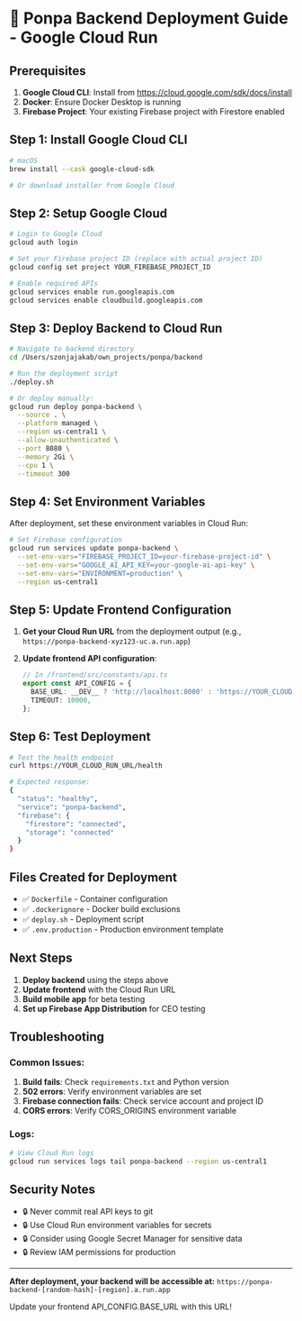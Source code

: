 # 🚀 Ponpa Backend Deployment Guide - Google Cloud Run

## Prerequisites

1. **Google Cloud CLI**: Install from https://cloud.google.com/sdk/docs/install
2. **Docker**: Ensure Docker Desktop is running
3. **Firebase Project**: Your existing Firebase project with Firestore enabled

## Step 1: Install Google Cloud CLI

```bash
# macOS
brew install --cask google-cloud-sdk

# Or download installer from Google Cloud
```

## Step 2: Setup Google Cloud

```bash
# Login to Google Cloud
gcloud auth login

# Set your Firebase project ID (replace with actual project ID)
gcloud config set project YOUR_FIREBASE_PROJECT_ID

# Enable required APIs
gcloud services enable run.googleapis.com
gcloud services enable cloudbuild.googleapis.com
```

## Step 3: Deploy Backend to Cloud Run

```bash
# Navigate to backend directory
cd /Users/szonjajakab/own_projects/ponpa/backend

# Run the deployment script
./deploy.sh

# Or deploy manually:
gcloud run deploy ponpa-backend \
  --source . \
  --platform managed \
  --region us-central1 \
  --allow-unauthenticated \
  --port 8080 \
  --memory 2Gi \
  --cpu 1 \
  --timeout 300
```

## Step 4: Set Environment Variables

After deployment, set these environment variables in Cloud Run:

```bash
# Set Firebase configuration
gcloud run services update ponpa-backend \
  --set-env-vars="FIREBASE_PROJECT_ID=your-firebase-project-id" \
  --set-env-vars="GOOGLE_AI_API_KEY=your-google-ai-api-key" \
  --set-env-vars="ENVIRONMENT=production" \
  --region us-central1
```

## Step 5: Update Frontend Configuration

1. **Get your Cloud Run URL** from the deployment output (e.g., `https://ponpa-backend-xyz123-uc.a.run.app`)

2. **Update frontend API configuration**:
   ```typescript
   // In /frontend/src/constants/api.ts
   export const API_CONFIG = {
     BASE_URL: __DEV__ ? 'http://localhost:8000' : 'https://YOUR_CLOUD_RUN_URL',
     TIMEOUT: 10000,
   };
   ```

## Step 6: Test Deployment

```bash
# Test the health endpoint
curl https://YOUR_CLOUD_RUN_URL/health

# Expected response:
{
  "status": "healthy",
  "service": "ponpa-backend",
  "firebase": {
    "firestore": "connected",
    "storage": "connected"
  }
}
```

## Files Created for Deployment

- ✅ `Dockerfile` - Container configuration
- ✅ `.dockerignore` - Docker build exclusions
- ✅ `deploy.sh` - Deployment script
- ✅ `.env.production` - Production environment template

## Next Steps

1. **Deploy backend** using the steps above
2. **Update frontend** with the Cloud Run URL
3. **Build mobile app** for beta testing
4. **Set up Firebase App Distribution** for CEO testing

## Troubleshooting

### Common Issues:

1. **Build fails**: Check `requirements.txt` and Python version
2. **502 errors**: Verify environment variables are set
3. **Firebase connection fails**: Check service account and project ID
4. **CORS errors**: Verify CORS_ORIGINS environment variable

### Logs:
```bash
# View Cloud Run logs
gcloud run services logs tail ponpa-backend --region us-central1
```

## Security Notes

- 🔒 Never commit real API keys to git
- 🔒 Use Cloud Run environment variables for secrets
- 🔒 Consider using Google Secret Manager for sensitive data
- 🔒 Review IAM permissions for production

---

**After deployment, your backend will be accessible at:**
`https://ponpa-backend-[random-hash]-[region].a.run.app`

Update your frontend API_CONFIG.BASE_URL with this URL!